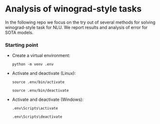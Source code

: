 # Analysis of winograd-style tasks
In the following repo we focus on the try out of several methods for solving winograd-style task for NLU. We report results and analysis of error for SOTA models.

### Starting point
- Create a virtual environment:

    `python -m venv .env`

- Activate and deactivate (Linux):

    `source .env/bin/activate`

    `source .env/bin/deactivate`

- Activate and deactivate (Windows):

    `.env\Scripts\activate`
    
    `.env\Scripts\deactivate`